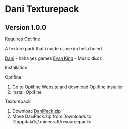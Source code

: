# Dani Texturepack
## Version 1.0.0
Requires Optifine

A texture pack that i made cause im hella bored.

[Dani](https://www.youtube.com/channel/UCIabPXjvT5BVTxRDPCBBOOQ) - haha yes games
[Evan King](https://www.youtube.com/channel/UCT1ZkP03V18LmOj8zbyP-Dw) - Music discs


Installation

  Optifine
  1. Go to [Optifine Website](https://www.optifine.net/home) and download Optifine installer
  2. Install Optifine

  Texturepack
  1. Download [DaniPack.zip](https://github.com/mariyt10/DaniTexturepack/raw/main/DaniPack.zip)
  2. Move DaniPack.zip from Downloads to %appdata%/.minecraft/resourcepacks
